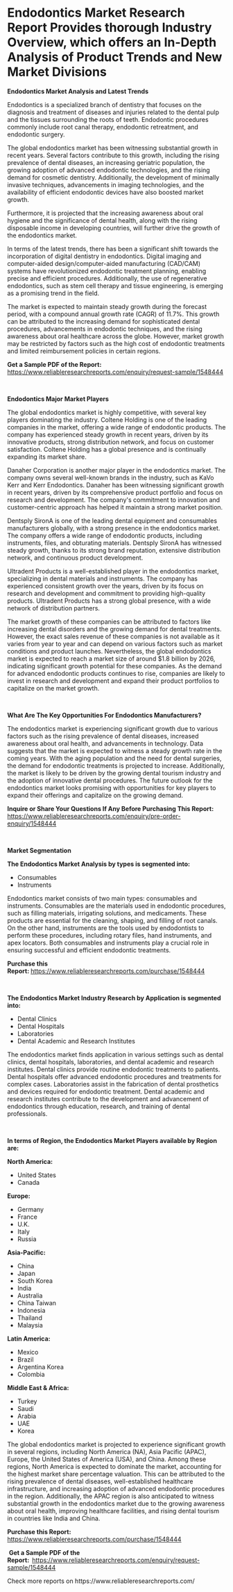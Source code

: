 <p><h1>Endodontics Market Research Report Provides thorough Industry Overview, which offers an In-Depth Analysis of Product Trends and New Market Divisions</h1></p><p><strong>Endodontics Market Analysis and Latest Trends</strong></p>
<p><p>Endodontics is a specialized branch of dentistry that focuses on the diagnosis and treatment of diseases and injuries related to the dental pulp and the tissues surrounding the roots of teeth. Endodontic procedures commonly include root canal therapy, endodontic retreatment, and endodontic surgery.</p><p>The global endodontics market has been witnessing substantial growth in recent years. Several factors contribute to this growth, including the rising prevalence of dental diseases, an increasing geriatric population, the growing adoption of advanced endodontic technologies, and the rising demand for cosmetic dentistry. Additionally, the development of minimally invasive techniques, advancements in imaging technologies, and the availability of efficient endodontic devices have also boosted market growth.</p><p>Furthermore, it is projected that the increasing awareness about oral hygiene and the significance of dental health, along with the rising disposable income in developing countries, will further drive the growth of the endodontics market.</p><p>In terms of the latest trends, there has been a significant shift towards the incorporation of digital dentistry in endodontics. Digital imaging and computer-aided design/computer-aided manufacturing (CAD/CAM) systems have revolutionized endodontic treatment planning, enabling precise and efficient procedures. Additionally, the use of regenerative endodontics, such as stem cell therapy and tissue engineering, is emerging as a promising trend in the field.</p><p>The market is expected to maintain steady growth during the forecast period, with a compound annual growth rate (CAGR) of 11.7%. This growth can be attributed to the increasing demand for sophisticated dental procedures, advancements in endodontic techniques, and the rising awareness about oral healthcare across the globe. However, market growth may be restricted by factors such as the high cost of endodontic treatments and limited reimbursement policies in certain regions.</p></p>
<p><strong>Get a Sample PDF of the Report:&nbsp;</strong> <a href="https://www.reliableresearchreports.com/enquiry/request-sample/1548444">https://www.reliableresearchreports.com/enquiry/request-sample/1548444</a></p>
<p>&nbsp;</p>
<p><strong>Endodontics Major Market Players</strong></p>
<p><p>The global endodontics market is highly competitive, with several key players dominating the industry. Coltene Holding is one of the leading companies in the market, offering a wide range of endodontic products. The company has experienced steady growth in recent years, driven by its innovative products, strong distribution network, and focus on customer satisfaction. Coltene Holding has a global presence and is continually expanding its market share. </p><p>Danaher Corporation is another major player in the endodontics market. The company owns several well-known brands in the industry, such as KaVo Kerr and Kerr Endodontics. Danaher has been witnessing significant growth in recent years, driven by its comprehensive product portfolio and focus on research and development. The company's commitment to innovation and customer-centric approach has helped it maintain a strong market position.</p><p>Dentsply SironA is one of the leading dental equipment and consumables manufacturers globally, with a strong presence in the endodontics market. The company offers a wide range of endodontic products, including instruments, files, and obturating materials. Dentsply SironA has witnessed steady growth, thanks to its strong brand reputation, extensive distribution network, and continuous product development.</p><p>Ultradent Products is a well-established player in the endodontics market, specializing in dental materials and instruments. The company has experienced consistent growth over the years, driven by its focus on research and development and commitment to providing high-quality products. Ultradent Products has a strong global presence, with a wide network of distribution partners.</p><p>The market growth of these companies can be attributed to factors like increasing dental disorders and the growing demand for dental treatments. However, the exact sales revenue of these companies is not available as it varies from year to year and can depend on various factors such as market conditions and product launches. Nevertheless, the global endodontics market is expected to reach a market size of around $1.8 billion by 2026, indicating significant growth potential for these companies. As the demand for advanced endodontic products continues to rise, companies are likely to invest in research and development and expand their product portfolios to capitalize on the market growth.</p></p>
<p>&nbsp;</p>
<p><strong>What Are The Key Opportunities For Endodontics Manufacturers?</strong></p>
<p><p>The endodontics market is experiencing significant growth due to various factors such as the rising prevalence of dental diseases, increased awareness about oral health, and advancements in technology. Data suggests that the market is expected to witness a steady growth rate in the coming years. With the aging population and the need for dental surgeries, the demand for endodontic treatments is projected to increase. Additionally, the market is likely to be driven by the growing dental tourism industry and the adoption of innovative dental procedures. The future outlook for the endodontics market looks promising with opportunities for key players to expand their offerings and capitalize on the growing demand.</p></p>
<p><strong>Inquire or Share Your Questions If Any Before Purchasing This Report:</strong> <a href="https://www.reliableresearchreports.com/enquiry/pre-order-enquiry/1548444">https://www.reliableresearchreports.com/enquiry/pre-order-enquiry/1548444</a></p>
<p>&nbsp;</p>
<p><strong>Market Segmentation</strong></p>
<p><strong>The Endodontics Market Analysis by types is segmented into:</strong></p>
<p><ul><li>Consumables</li><li>Instruments</li></ul></p>
<p><p>Endodontics market consists of two main types: consumables and instruments. Consumables are the materials used in endodontic procedures, such as filling materials, irrigating solutions, and medicaments. These products are essential for the cleaning, shaping, and filling of root canals. On the other hand, instruments are the tools used by endodontists to perform these procedures, including rotary files, hand instruments, and apex locators. Both consumables and instruments play a crucial role in ensuring successful and efficient endodontic treatments.</p></p>
<p><strong>Purchase this Report:&nbsp;</strong><a href="https://www.reliableresearchreports.com/purchase/1548444">https://www.reliableresearchreports.com/purchase/1548444</a></p>
<p>&nbsp;</p>
<p><strong>The Endodontics Market Industry Research by Application is segmented into:</strong></p>
<p><ul><li>Dental Clinics</li><li>Dental Hospitals</li><li>Laboratories</li><li>Dental Academic and Research Institutes</li></ul></p>
<p><p>The endodontics market finds application in various settings such as dental clinics, dental hospitals, laboratories, and dental academic and research institutes. Dental clinics provide routine endodontic treatments to patients. Dental hospitals offer advanced endodontic procedures and treatments for complex cases. Laboratories assist in the fabrication of dental prosthetics and devices required for endodontic treatment. Dental academic and research institutes contribute to the development and advancement of endodontics through education, research, and training of dental professionals.</p></p>
<p>&nbsp;</p>
<p><strong>In terms of Region, the Endodontics Market Players available by Region are:</strong></p>
<p>
    <p> <strong> North America: </strong>
        <ul>
            <li>United States</li>
            <li>Canada</li>
        </ul>
        </p> 
    <p> <strong> Europe: </strong>
        <ul>
            <li>Germany</li>
            <li>France</li>
            <li>U.K.</li>
            <li>Italy</li>
            <li>Russia</li>
        </ul>
        </p> 
    <p> <strong> Asia-Pacific: </strong>
        <ul>
            <li>China</li>
            <li>Japan</li>
            <li>South Korea</li>
            <li>India</li>
            <li>Australia</li>
            <li>China Taiwan</li>
            <li>Indonesia</li>
            <li>Thailand</li>
            <li>Malaysia</li>
        </ul>
        </p> 
    <p> <strong> Latin America: </strong>
        <ul>
            <li>Mexico</li>
            <li>Brazil</li>
            <li>Argentina Korea</li>
            <li>Colombia</li>
        </ul>
        </p> 
    <p> <strong> Middle East & Africa: </strong>
        <ul>
            <li>Turkey</li>
            <li>Saudi</li>
            <li>Arabia</li>
            <li>UAE</li>
            <li>Korea</li>
        </ul>
    </p>
    </p>
<p><p>The global endodontics market is projected to experience significant growth in several regions, including North America (NA), Asia Pacific (APAC), Europe, the United States of America (USA), and China. Among these regions, North America is expected to dominate the market, accounting for the highest market share percentage valuation. This can be attributed to the rising prevalence of dental diseases, well-established healthcare infrastructure, and increasing adoption of advanced endodontic procedures in the region. Additionally, the APAC region is also anticipated to witness substantial growth in the endodontics market due to the growing awareness about oral health, improving healthcare facilities, and rising dental tourism in countries like India and China.</p></p>
<p><strong>Purchase this Report: </strong><a href="https://www.reliableresearchreports.com/purchase/1548444">https://www.reliableresearchreports.com/purchase/1548444</a></p>
<p>&nbsp;<strong>Get a Sample PDF of the Report:&nbsp;&nbsp;</strong><a href="https://www.reliableresearchreports.com/enquiry/request-sample/1548444">https://www.reliableresearchreports.com/enquiry/request-sample/1548444</a></p>
<p><strong></strong></p>
<p>Check more reports on https://www.reliableresearchreports.com/</p>